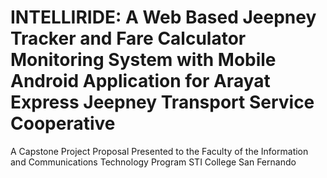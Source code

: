 # INTELLIRIDE: A Web Based Jeepney Tracker and Fare Calculator Monitoring System with Mobile Android Application for Arayat Express Jeepney Transport Service Cooperative

A Capstone Project Proposal Presented to the Faculty of the Information and Communications Technology Program STI College San Fernando
